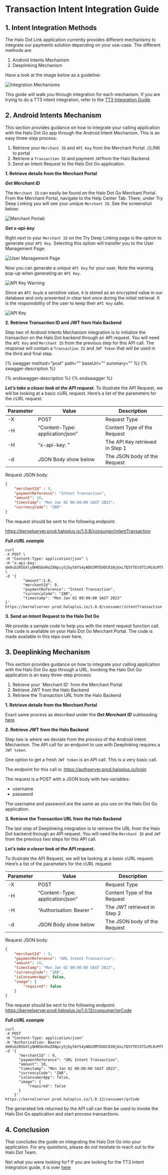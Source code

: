 # Transaction Intent Integration Guide

## 1. Intent Integration Methods

The Halo Dot Link application currently provides different mechanisms to integrate our payments solution depending on your use-case. The different methods are:

1. Android Intents Mechanism
2. Deeplinking Mechanism

Have a look at the image below as a guideline:

![Integration Mechanisms](<../assets/Android vs deeplinking.png>)

This guide will walk you through integration for each mechanism. If you are trying to do a TT3 intent integration, refer to the [TT3 Integration Guide](tt3-intent-integration-guide.md).

## 2. Android Intents Mechanism

This section provides guidance on how to integrate your calling application with the Halo Dot Go app through the Android Intent Mechanism. This is an easy three-step process:

1. Retrieve your `Merchant ID` and `API Key` from the Merchant Portal. //LINK to portal
2. Retrieve a `Transaction ID` and payment `JWT`from the Halo Backend.
3. Send an Intent Request to the Halo Dot Go application.

**1. Retrieve details from the Merchant Portal**

_**Get Merchant ID**_

The `Merchant ID` can easily be found on the Halo Dot Go Merchant Portal. From the Merchant Portal, navigate to the Help Center Tab. There, under Try Deep Linking you will see your unique `Merchant ID`. See the screenshot below:

![Merchant Portal](<../assets/Merchant Portal.png>))

_**Get x-api-key**_

Right next to your `Merchant ID` on the Try Deep Linking page is the option to generate your `API Key`. Selecting this option will transfer you to the User Management Page:

![User Management Page](../Intents/assets/User%20Page.png)

Now you can generate a unique `API Key` for your user. Note the warning pop-up when generating an `API Key`.

![API Key Warning](<../assets/API Key Warning.png>)

Since an `API Key`is a sensitive value, it is stored as an encrypted value in our database and only presented in clear text once during the initial retrieval. It is the responsibility of the user to keep their `API Key` safe.

![API Key](<../assets/Generated API Key.png>)

**2. Retrieve Transaction ID and JWT from Halo Backend**

Step two of Android Intents Mechanism integration is to initialize the transaction on the Halo Dot backend through an API request. You will need the `API Key` and `Merchant ID` from the previous step for this API call. The response will contain a `Transaction ID` and `JWT Token` that will be used in the third and final step.

{% swagger method="post" path="" baseUrl="" summary="" %}
{% swagger-description %}

{% endswagger-description %}
{% endswagger %}



_**Let’s take a closer look at the API request.**_ To illustrate the API Request, we will be looking at a basic cURL request. Here’s a list of the parameters for the cURL request:

| Parameter | Value                            | Description                     |
| --------- | -------------------------------- | ------------------------------- |
| -X        | POST                             | Request Type                    |
| -H        | “Content-Type: application/json” | Content Type of the Request     |
| -H        | “x-api-key: ”                    | The API Key retrieved in Step 1 |
| -d        | JSON Body show below             | The JSON body of the Request    |

Request JSON body:

```json
{
    "merchantId" : 9, 
    "paymentReference": "Intent Transaction",
    "amount": 10, 
    "timestamp": "Mon Jan 02 00:00:00 SAST 2023", 
    "currencyCode": "ZAR" 
}
```

The request should be sent to the following endpoint:

https://kernelserver.prod.haloplus.io/1.0.8/consumer/intentTransaction

_**Full cURL example**_

```
curl 
-X POST \
-H "Content-Type: application/json" \
-H "x-api-key: dm9sb2R5bXlyQHN5bnRoZXNpcy5jby56YS4yNDU3MTE0OC01NjUxLTQ5YTEtOTIzMi0zMTk0OTk4MGFhMDI=" \
-d '{
        "amount":1.0,
        "merchantId": 9,
        "paymentReference": "Intent Transaction",
        "currencyCode": "ZAR",
        "timestamp": "Mon Jan 02 00:00:00 SAST 2023"
}'
https://kernelserver.prod.haloplus.io/1.0.8/consumer/intentTransaction
```

**3. Send an Intent Request to the Halo Dot Go**

We provide a sample code to help you with the intent request function call. The code is available on your Halo Dot Go Merchant Portal. The code is made available in this repo over here.

## 3. Deeplinking Mechanism

This section provides guidance on how to integrate your calling application with the Halo Dot Go app through a URL. Invoking the Halo Dot Go application is an easy three-step process:

1. Retrieve your \`Merchant ID\` from the Merchant Portal
2. Retrieve JWT from the Halo Backend
3. Retrieve the Transaction URL from the Halo Backend

**1. Retrieve details from the Merchant Portal**

Exact same process as described under the _**Get Merchant ID**_ subheading [here](transaction-intent-integration-guide.md#2-android-intents-mechanism)

**2. Retrieve JWT from the Halo Backend**

Step two is where we deviate from the process of the Android Intent Mechanism. The API call for an endpoint to use with Deeplinking requires a `JWT token`.

One option to get a fresh `JWT token` is an API call. This is a very basic call.

The endpoint for this call is: https://authserver.prod.haloplus.io/login

The request is a POST with a JSON body with two variables:

* username
* password

The username and password are the same as you use on the Halo Dot Go application.

**3. Retrieve the Transaction URL from the Halo Backend**

The last step of Deeplinking integration is to retrieve the URL from the Halo Dot backend through an API request. You will need the `Merchant ID` and `JWT` from the previous two steps for this API call.

_**Let’s take a closer look at the API request.**_

To illustrate the API Request, we will be looking at a basic cURL request. Here’s a list of the parameters for the cURL request:

| Parameter | Value                            | Description                  |
| --------- | -------------------------------- | ---------------------------- |
| -X        | POST                             | Request Type                 |
| -H        | “Content-Type: application/json” | Content Type of the Request  |
| -H        | “Authorisation: Bearer ”         | The JWT retrieved in Step 2  |
| -d        | JSON Body show below             | The JSON body of the Request |

Request JSON body:

```json
{
    "merchantId" : 9, 
    "paymentReference": "URL Intent Transaction",
    "amount": 10, 
    "timestamp": "Mon Jan 02 00:00:00 SAST 2023", 
    "currencyCode": "ZAR",
    "isConsumerApp": false,
    "image": {
        "required": false
    }
}
```

The request should be sent to the following endpoint: https://kernelserver.prod.haloplus.io/1.0.12/consumer/qrCode

_**Full cURL example**_

```
curl 
-X POST
-H "Content-Type: application/json"
-H "Authorisation: Bearer dm9sb2R5bXlyQHN5bnRoZXNpcy5jby56YS4yNDU3MTE0OC01NjUxLTQ5YTEtOTIzMi0zMTk0OTk4MGFhMDI=" 
-d '{
      "merchantId" : 9, 
      "paymentReference": "URL Intent Transaction",
      "amount": 10, 
      "timestamp": "Mon Jan 02 00:00:00 SAST 2023", 
      "currencyCode": "ZAR",
      "isConsumerApp": false,
      "image": {
          "required": false
      }
    }'
https://kernelserver.prod.haloplus.io/1.0.12/consumer/qrCode
```

The generated link returned by the API call can then be used to invoke the Halo Dot Go application and start process transactions.

## 4. Conclusion

That concludes the guide on integrating the Halo Dot Go into your application. For any questions, please do not hesitate to reach out to the Halo Dot Team.

Not what you were looking for? If you are looking for the TT3 Intent Integration guide, it is over [here](tt3-intent-integration-guide.md)
